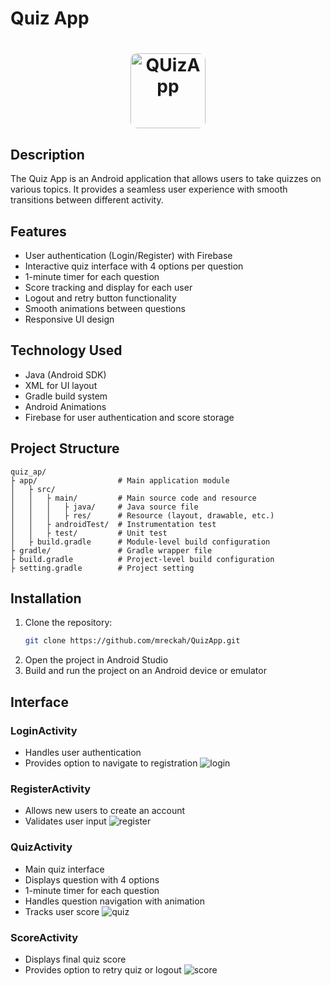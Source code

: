 # Quiz App
<h1 align="center">
  <a href="https://github.com/mreckah">
    <img height="120" src="![img_1](https://github.com/user-attachments/assets/bd41c383-c04b-451c-bc6f-9d26b20ab8f1)" alt="QUizApp" style="max-width: 300px ; border-radius: 10px;">
  </a>
</h1>

## Description
The Quiz App is an Android application that allows users to take quizzes on various topics. It provides a seamless user experience with smooth transitions between different activity.

## Features
- User authentication (Login/Register) with Firebase
- Interactive quiz interface with 4 options per question
- 1-minute timer for each question
- Score tracking and display for each user
- Logout and retry button functionality
- Smooth animations between questions
- Responsive UI design

## Technology Used
- Java (Android SDK)
- XML for UI layout
- Gradle build system
- Android Animations
- Firebase for user authentication and score storage

## Project Structure
```
quiz_ap/
├ app/                  # Main application module
│   ├ src/
│   │   ├ main/         # Main source code and resource
│   │   │   ├ java/     # Java source file
│   │   │   ├ res/      # Resource (layout, drawable, etc.)
│   │   ├ androidTest/  # Instrumentation test
│   │   ├ test/         # Unit test
│   ├ build.gradle      # Module-level build configuration
├ gradle/               # Gradle wrapper file
├ build.gradle          # Project-level build configuration
├ setting.gradle        # Project setting
```

## Installation
1. Clone the repository:
   ```bash
   git clone https://github.com/mreckah/QuizApp.git
   ```
2. Open the project in Android Studio
3. Build and run the project on an Android device or emulator

## Interface
### LoginActivity
- Handles user authentication
- Provides option to navigate to registration
![login](https://github.com/user-attachments/assets/dea67caf-7ed7-49e9-9679-efc0e4279ab3)

### RegisterActivity
- Allows new users to create an account
- Validates user input
![register](https://github.com/user-attachments/assets/3ab8980c-8b27-4785-800d-599c2ee46840)
### QuizActivity
- Main quiz interface
- Displays question with 4 options
- 1-minute timer for each question
- Handles question navigation with animation
- Tracks user score
![quiz](https://github.com/user-attachments/assets/130e4b2c-5318-4f50-bc75-88237700400c)
### ScoreActivity
- Displays final quiz score
- Provides option to retry quiz or logout
![score](https://github.com/user-attachments/assets/04d61473-0dab-4a30-a282-fcd7e0deaca0)
